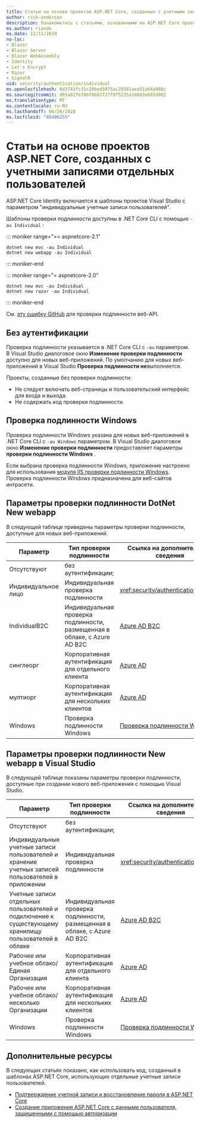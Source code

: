 ```yaml
---
title: Статьи на основе проектов ASP.NET Core, созданных с учетными записями отдельных пользователей
author: rick-anderson
description: Ознакомьтесь с статьями, основанными на ASP.NET Core проектах, созданных с учетными записями отдельных пользователей.
ms.author: riande
ms.date: 12/11/2019
no-loc:
- Blazor
- Blazor Server
- Blazor WebAssembly
- Identity
- Let's Encrypt
- Razor
- SignalR
uid: security/authentication/individual
ms.openlocfilehash: 6d3743fc31c29bed5075ac29381aea51a64a908c
ms.sourcegitcommit: d65a027e78bf0b83727f975235a18863e685d902
ms.translationtype: MT
ms.contentlocale: ru-RU
ms.lasthandoff: 06/26/2020
ms.locfileid: "85406255"
---
```

# <a name="articles-based-on-aspnet-core-projects-created-with-individual-user-accounts"></a>Статьи на основе проектов ASP.NET Core, созданных с учетными записями отдельных пользователей

ASP.NET Core Identity включается в шаблоны проектов Visual Studio с параметром "индивидуальные учетные записи пользователей".

Шаблоны проверки подлинности доступны в .NET Core CLI с помощью `-au Individual` :

::: moniker range=">= aspnetcore-2.1"

```dotnetcli
dotnet new mvc -au Individual
dotnet new webapp -au Individual
```

::: moniker-end

::: moniker range="= aspnetcore-2.0"

```dotnetcli
dotnet new mvc -au Individual
dotnet new razor -au Individual
```

::: moniker-end

См. [эту ошибку GitHub](https://github.com/dotnet/AspNetCore/issues/5833) для проверки подлинности веб-API.

<a name="no"></a>

## <a name="no-authentication"></a>Без аутентификации

Проверка подлинности указывается в .NET Core CLI с `-au` параметром. В Visual Studio диалоговое окно **Изменение проверки подлинности** доступно для новых веб-приложений. По умолчанию для новых веб-приложений в Visual Studio **Проверка подлинности не**выполняется.

Проекты, созданные без проверки подлинности:

* Не следует включать веб-страницы и пользовательский интерфейс для входа и выхода.
* Не содержать код проверки подлинности.

<a name="win"></a>

## <a name="windows-authentication"></a>Проверка подлинности Windows

Проверка подлинности Windows указана для новых веб-приложений в .NET Core CLI с `-au Windows` параметром. В Visual Studio диалоговое окно **Изменение проверки подлинности** предоставляет параметры **проверки подлинности Windows** .

Если выбрана проверка подлинности Windows, приложение настроено для использования [модуля IIS проверки подлинности Windows](xref:host-and-deploy/iis/modules). Проверка подлинности Windows предназначена для веб-сайтов интрасети.

## <a name="dotnet-new-webapp-authentication-options"></a>Параметры проверки подлинности DotNet New webapp

В следующей таблице приведены параметры проверки подлинности, доступные для новых веб-приложений.

| Параметр | Тип проверки подлинности | Ссылка на дополнительные сведения |
 | ----------------- | ------------ | ---------- |
| Отсутствуют            |  без аутентификации; | | 
| Индивидуальное лицо      |  Индивидуальная проверка подлинности | <xref:security/authentication/identity>
| IndividualB2C   |  Индивидуальная проверка подлинности, размещенная в облаке, с Azure AD B2C | [Azure AD B2C](/azure/active-directory-b2c/) |
| синглеорг       |  Корпоративная аутентификация для отдельного клиента | [Azure AD](/azure/active-directory/develop/quickstart-v2-aspnet-core-webapp) |
| мултиорг        |  Корпоративная аутентификация для нескольких клиентов | [Azure AD](/azure/active-directory/develop/quickstart-v2-aspnet-core-webapp) |
| Windows         |  Проверка подлинности Windows | [Проверка подлинности Windows](xref:security/authentication/windowsauth)

## <a name="visual-studio-new-webapp-authentication-options"></a>Параметры проверки подлинности New webapp в Visual Studio

В следующей таблице показаны параметры проверки подлинности, доступные при создании нового веб-приложения с помощью Visual Studio.

| Параметр | Тип проверки подлинности | Ссылка на дополнительные сведения |
 | ----------------- | ------------ | ---------- |
| Отсутствуют            |  без аутентификации; | | 
| Индивидуальные учетные записи пользователей и хранение учетных записей пользователей в приложении |  Индивидуальная проверка подлинности | <xref:security/authentication/identity> |
| Учетные записи отдельных пользователей и подключение к существующему хранилищу пользователей в облаке |  Индивидуальная проверка подлинности, размещенная в облаке, с Azure AD B2C | [Azure AD B2C](/azure/active-directory-b2c/) |
| Рабочее или учебное облако/Единая Организация  |  Корпоративная аутентификация для отдельного клиента | [Azure AD](/azure/active-directory/develop/quickstart-v2-aspnet-core-webapp) |
| Рабочее или учебное облако/несколько Организации |  Корпоративная аутентификация для нескольких клиентов | [Azure AD](/azure/active-directory/develop/quickstart-v2-aspnet-core-webapp) |
| Windows         |  Проверка подлинности Windows | [Проверка подлинности Windows](xref:security/authentication/windowsauth)

## <a name="additional-resources"></a>Дополнительные ресурсы

В следующих статьях показано, как использовать код, созданный в шаблонах ASP.NET Core, использующих отдельные учетные записи пользователей.

* [Подтверждение учетной записи и восстановление пароля в ASP.NET Core](xref:security/authentication/accconfirm)
* [Создание приложения ASP.NET Core с данными пользователя, защищенными с помощью авторизации](xref:security/authorization/secure-data)
